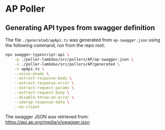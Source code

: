 # AP Poller

## Generating API types from swagger definition

The file `./generated/apApi.ts` was generated from `ap-swagger.json` using the following command, run from the repo root:

```sh
npx swagger-typescript-api \
    -p ./poller-lambdas/src/pollers/AP/ap-swagger.json \
    -o ./poller-lambdas/src/pollers/AP/generated \
    -n apApi.ts \
    --union-enums \
    --extract-response-body \
    --extract-response-error \
    --extract-request-params \
    --extract-request-body \
    --disable-throw-on-error \
    --unwrap-response-data \
    --no-client
```

The swagger JSON was retrieved from: https://api.ap.org/media/v/swagger.json
